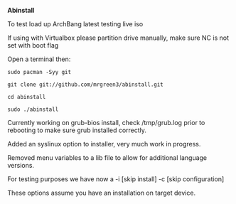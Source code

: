 **Abinstall**

To test load up ArchBang latest testing live iso

If using with Virtualbox please partition drive manually, make sure NC is not set with boot flag

Open a terminal then:

`sudo pacman -Syy git`

`git clone git://github.com/mrgreen3/abinstall.git`

`cd abinstall`

`sudo ./abinstall`


Currently working on grub-bios install, check /tmp/grub.log prior to 
rebooting to make sure grub installed correctly.

Added an syslinux option to installer, very much work in progress.

Removed menu variables to a lib file to allow for additional language versions.

For testing purposes we have now a -i [skip install] -c [skip configuration]

These options assume you have an installation on target device.
